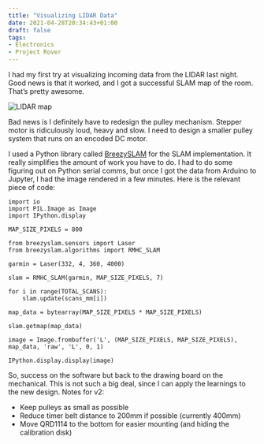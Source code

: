 ```yaml
---
title: "Visualizing LIDAR Data"
date: 2021-04-28T20:34:43+01:00
draft: false
tags:
- Electronics
- Project Rover
---
```

I had my first try at visualizing incoming data from the LIDAR last night. Good news is that it worked, and I got a successful SLAM map of the room. That’s pretty awesome. 

![LIDAR map](/content/project-rover/lidar-map.png)

Bad news is I definitely have to redesign the pulley mechanism. Stepper motor is ridiculously loud, heavy and slow. I need to design a smaller pulley system that runs on an encoded DC motor. 

I used a Python library called [BreezySLAM](https://github.com/simondlevy/BreezySLAM) for the SLAM implementation. It really simplifies the amount of work you have to do. I had to do some figuring out on Python serial comms, but once I got the data from Arduino to Jupyter, I had the image rendered in a few minutes. Here is the relevant piece of code:

```
import io
import PIL.Image as Image
import IPython.display

MAP_SIZE_PIXELS = 800

from breezyslam.sensors import Laser
from breezyslam.algorithms import RMHC_SLAM

garmin = Laser(332, 4, 360, 4000)

slam = RMHC_SLAM(garmin, MAP_SIZE_PIXELS, 7)

for i in range(TOTAL_SCANS):
    slam.update(scans_mm[i])

map_data = bytearray(MAP_SIZE_PIXELS * MAP_SIZE_PIXELS)

slam.getmap(map_data)

image = Image.frombuffer('L', (MAP_SIZE_PIXELS, MAP_SIZE_PIXELS), map_data, 'raw', 'L', 0, 1)

IPython.display.display(image)
```

So, success on the software but back to the drawing board on the mechanical. This is not such a big deal, since I can apply the learnings to the new design. Notes for v2:

- Keep pulleys as small as possible 
- Reduce timer belt distance to 200mm if possible (currently 400mm)
- Move QRD1114 to the bottom for easier mounting (and hiding the calibration disk)